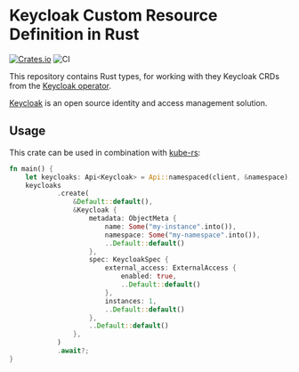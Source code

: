 # Keycloak Custom Resource Definition in Rust

[![Crates.io](https://img.shields.io/crates/v/keycloak-crd.svg)](https://crates.io/crates/keycloak-crd)
![CI](https://github.com/ctron/keycloak-crd/workflows/CI/badge.svg)

This repository contains Rust types, for working with they Keycloak CRDs from the
[Keycloak operator](https://github.com/keycloak/keycloak-operator).

[Keycloak](https://www.keycloak.org/) is an open source identity and access management solution.

## Usage

This crate can be used in combination with [kube-rs](https://github.com/clux/kube-rs):

~~~rust
fn main() {
    let keycloaks: Api<Keycloak> = Api::namespaced(client, &namespace);
    keycloaks
            .create(
                &Default::default(),
                &Keycloak {
                    metadata: ObjectMeta {
                        name: Some("my-instance".into()),
                        namespace: Some("my-namespace".into()),
                        ..Default::default()
                    },
                    spec: KeycloakSpec {
                        external_access: ExternalAccess {
                            enabled: true,
                            ..Default::default()
                        },
                        instances: 1,
                        ..Default::default()
                    },
                    ..Default::default()
                },
            )
            .await?; 
}
~~~
